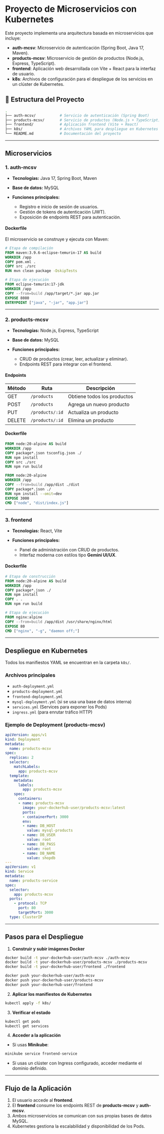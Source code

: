 # Proyecto de Microservicios con Kubernetes

Este proyecto implementa una arquitectura basada en microservicios que incluye:
- **auth-mcsv**: Microservicio de autenticación (Spring Boot, Java 17, Maven).
- **products-mcsv**: Microservicio de gestión de productos (Node.js, Express, TypeScript).
- **frontend**: Aplicación web desarrollada con Vite + React para la interfaz de usuario.
- **k8s**: Archivos de configuración para el despliegue de los servicios en un clúster de Kubernetes.

## 📁 Estructura del Proyecto

```bash
.
├── auth-mcsv/           # Servicio de autenticación (Spring Boot)
├── products-mcsv/       # Servicio de productos (Node.js + TypeScript)
├── frontend/            # Aplicación frontend (Vite + React)
├── k8s/                 # Archivos YAML para despliegue en Kubernetes
└── README.md            # Documentación del proyecto
```

---

## Microservicios

### 1. **auth-mcsv**

* **Tecnologías:** Java 17, Spring Boot, Maven
* **Base de datos:** MySQL
* **Funciones principales:**

  * Registro e inicio de sesión de usuarios.
  * Gestión de tokens de autenticación (JWT).
  * Exposición de endpoints REST para autenticación.

#### Dockerfile

El microservicio se construye y ejecuta con Maven:

```dockerfile
# Etapa de compilación
FROM maven:3.9.6-eclipse-temurin-17 AS build
WORKDIR /app
COPY pom.xml .
COPY src ./src
RUN mvn clean package -DskipTests

# Etapa de ejecución
FROM eclipse-temurin:17-jdk
WORKDIR /app
COPY --from=build /app/target/*.jar app.jar
EXPOSE 8080
ENTRYPOINT ["java", "-jar", "app.jar"]
```

---

### 2. **products-mcsv**

* **Tecnologías:** Node.js, Express, TypeScript
* **Base de datos:** MySQL
* **Funciones principales:**

  * CRUD de productos (crear, leer, actualizar y eliminar).
  * Endpoints REST para integrar con el frontend.

#### Endpoints

| Método | Ruta            | Descripción                 |
| ------ | --------------- | --------------------------- |
| GET    | `/products`     | Obtiene todos los productos |
| POST   | `/products`     | Agrega un nuevo producto    |
| PUT    | `/products/:id` | Actualiza un producto       |
| DELETE | `/products/:id` | Elimina un producto         |

#### Dockerfile

```dockerfile
FROM node:20-alpine AS build
WORKDIR /app
COPY package*.json tsconfig.json ./
RUN npm install
COPY src ./src
RUN npm run build

FROM node:20-alpine
WORKDIR /app
COPY --from=build /app/dist ./dist
COPY package*.json ./
RUN npm install --omit=dev
EXPOSE 3000
CMD ["node", "dist/index.js"]
```

---

### 3. **frontend**

* **Tecnologías:** React, Vite
* **Funciones principales:**

  * Panel de administración con CRUD de productos.
  * Interfaz moderna con estilos tipo **Gemini UI/UX**.

#### Dockerfile

```dockerfile
# Etapa de construcción
FROM node:20-alpine AS build
WORKDIR /app
COPY package*.json ./
RUN npm install
COPY . .
RUN npm run build

# Etapa de ejecución
FROM nginx:alpine
COPY --from=build /app/dist /usr/share/nginx/html
EXPOSE 80
CMD ["nginx", "-g", "daemon off;"]
```

---

## Despliegue en Kubernetes

Todos los manifiestos YAML se encuentran en la carpeta `k8s/`.

### Archivos principales

* `auth-deployment.yml`
* `products-deployment.yml`
* `frontend-deployment.yml`
* `mysql-deployment.yml` (si se usa una base de datos interna)
* `services.yml` (Services para exponer los Pods)
* `ingress.yml` (para enrutar tráfico HTTP)

### Ejemplo de Deployment (products-mcsv)

```yaml
apiVersion: apps/v1
kind: Deployment
metadata:
  name: products-mcsv
spec:
  replicas: 2
  selector:
    matchLabels:
      app: products-mcsv
  template:
    metadata:
      labels:
        app: products-mcsv
    spec:
      containers:
      - name: products-mcsv
        image: your-dockerhub-user/products-mcsv:latest
        ports:
        - containerPort: 3000
        env:
        - name: DB_HOST
          value: mysql-products
        - name: DB_USER
          value: root
        - name: DB_PASS
          value: root
        - name: DB_NAME
          value: shopdb
---
apiVersion: v1
kind: Service
metadata:
  name: products-service
spec:
  selector:
    app: products-mcsv
  ports:
    - protocol: TCP
      port: 80
      targetPort: 3000
  type: ClusterIP
```

---

## Pasos para el Despliegue

1. **Construir y subir imágenes Docker**

```bash
docker build -t your-dockerhub-user/auth-mcsv ./auth-mcsv
docker build -t your-dockerhub-user/products-mcsv ./products-mcsv
docker build -t your-dockerhub-user/frontend ./frontend

docker push your-dockerhub-user/auth-mcsv
docker push your-dockerhub-user/products-mcsv
docker push your-dockerhub-user/frontend
```

2. **Aplicar los manifiestos de Kubernetes**

```bash
kubectl apply -f k8s/
```

3. **Verificar el estado**

```bash
kubectl get pods
kubectl get services
```

4. **Acceder a la aplicación**

* Si usas **Minikube**:

```bash
minikube service frontend-service
```

* Si usas un clúster con Ingress configurado, acceder mediante el dominio definido.

---

## Flujo de la Aplicación

1. El usuario accede al **frontend**.
2. El **frontend** consume los endpoints REST de **products-mcsv** y **auth-mcsv**.
3. Ambos microservicios se comunican con sus propias bases de datos MySQL.
4. Kubernetes gestiona la escalabilidad y disponibilidad de los Pods.
